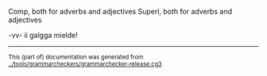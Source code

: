 





































































Comp, both for adverbs and adjectives
Superl, both for adverbs and adjectives






































































































































































































































































































































































































































































































































































































































































































































































































































































































































































































































































































































































































































































































































































































































































































































































































































































































































































































































































































-vv- ii galgga mielde!






















































































































































































































































































































































































































































































































































































































































































































































































































* * *
<small>This (part of) documentation was generated from [../tools/grammarcheckers/grammarchecker-release.cg3](http://github.com/giellalt/lang-sme/blob/main/../tools/grammarcheckers/grammarchecker-release.cg3)</small>